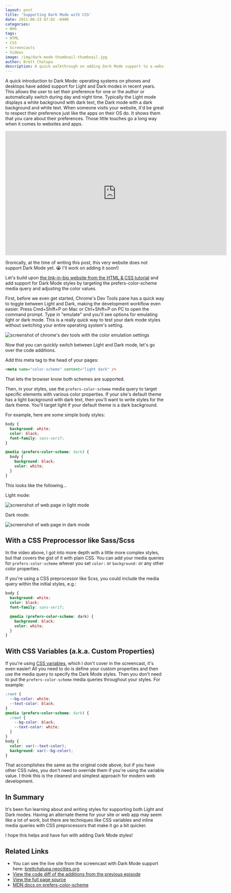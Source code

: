 ```yaml
---
layout: post
title: 'Supporting Dark Mode with CSS'
date: 2021-06-23 07:02 -0400
categories:
- Web
tags:
- HTML
- CSS
- Screencasts
- Videos
image: /img/dark-mode-thumbnail-thumbnail.jpg
author: Brett Chalupa
description: A quick walkthrough on adding Dark Mode support to a website using CSS's prefers-color-scheme.
---
```


A quick introduction to Dark Mode: operating systems on phones and desktops
have added support for Light and Dark modes in recent years. This allows the
user to set their preference for one or the author or automatically switch
during day and night time. Typically the Light mode displays a white background
with dark text, the Dark mode with a dark background and white text. When
someone visits your website, it'd be great to respect their preference just
like the apps on their OS do. It shows them that you care about their
preferences. Those little touches go a long way when it comes to websites and
apps.

<iframe width="700" height="393" src="https://www.youtube.com/embed/gXmK0Y5XbPg" title="YouTube video player" frameborder="0" allow="accelerometer; autoplay; clipboard-write; encrypted-media; gyroscope; picture-in-picture" allowfullscreen></iframe>

(Ironically, at the time of writing this post, this very website does not
support Dark Mode yet. 😭 I'll work on adding it soon!)

Let's build upon [the link-in-bio website from the HTML & CSS tutorial](/html-and-css-tutorial-building-a-linktree) and add support for Dark Mode styles by targeting the prefers-color-scheme media query and adjusting the color values.

First, before we even get started, Chrome's Dev Tools pane has a quick way to
toggle between Light and Dark, making the development workflow even easier.
Press Cmd+Shift+P on Mac or Ctrl+Shift+P on PC to open the command prompt. Type
in "emulate" and you'll see options for emulating light or dark mode. This is
a really quick way to test your dark mode styles without switching your entire
operating system's setting.

![screenshot of chrome's dev tools with the color emulation settings](/img/chrome-emulate-screenshot.jpg)

Now that you can quickly switch between Light and Dark mode, let's go over the code additions.

Add this meta tag to the head of your pages:

``` html
<meta name="color-scheme" content="light dark" />
```

That lets the browser know both schemes are supported.

Then, in your styles, use the `prefers-color-scheme` media query to target
specific elements with various color properties. If your site's default theme
has a light background with dark text, then you'll want to write styles for the
dark theme. You'll target light if your default theme is a dark background.

For example, here are some simple body styles:

``` css
body {
  background: white;
  color: black;
  font-family: sans-serif;
}

@media (prefers-color-scheme: dark) {
  body {
    background: black;
    color: white;
  }
}
```

This looks like the following...

Light mode:

![screenshot of web page in light mode](/img/light-mode.png)

Dark mode:

![screenshot of web page in dark mode](/img/dark-mode.png)

## With a CSS Preprocessor like Sass/Scss

In the video above, I got into more depth with a little more complex styles,
but that covers the gist of it with plain CSS. You can add your media queries
for `prefers-color-scheme` whever you set `color:` or `background:` or any
other color properties.

If you're using a CSS preprocessor like Scss, you could include the media query within the initial styles, e.g.:

``` scss
body {
  background: white;
  color: black;
  font-family: sans-serif;

  @media (prefers-color-scheme: dark) {
    background: black;
    color: white;
  }
}
```

## With CSS Variables (a.k.a. Custom Properties)

If you're using [CSS variables](https://developer.mozilla.org/en-US/docs/Web/CSS/--*),
which I don't cover in the screencast, it's even easier! All you need to do is
define your custom properties and then use the media query to specify the Dark
Mode styles. Then you don't need to put the `prefers-color-scheme` media
queries throughout your styles. For example:

``` css
:root {
  --bg-color: white;
  --text-color: black;
}
@media (prefers-color-scheme: dark) {
  :root {
    --bg-color: black;
    --text-color: white;
  }
}
body {
  color: var(--text-color);
  background: var(--bg-color);
}
```

That accomplishes the same as the original code above, but if you have other
CSS rules, you don't need to override them if you're using the variable value.
I think this is the cleanest and simplest approach for modern web development.

## In Summary

It's been fun learning about and writing styles for supporting both Light and
Dark modes. Having an alternate theme for your site or web app may seem like a
lot of work, but there are techniques like CSS variables and inline media
queries with CSS preprocessors that make it go a bit quicker.

I hope this helps and have fun with adding Dark Mode styles!

## Related Links

- You can see the live site from the screencast with Dark Mode support here: [brettchalupa.neocities.org](https://brettchalupa.neocities.org/)
- [View the code diff of the additions from the previous episode](https://github.com/brettchalupa/screencasts/commit/3227f158ca2e05aba10b46425538ba167dfd0828)
- [View the full page source](https://github.com/brettchalupa/screencasts/blob/3227f158ca2e05aba10b46425538ba167dfd0828/linktree/index.html)
- [MDN docs on prefers-color-scheme](https://developer.mozilla.org/en-US/docs/Web/CSS/@media/prefers-color-scheme)
